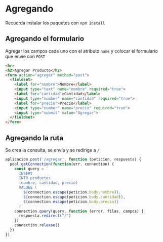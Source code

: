 # Agregando

Recuerda instalar los paquetes con `npm install`

## Agregando el formulario

Agregar los campos cada uno con el atributo `name` y colocar el formulario que envíe con `POST`

```HTML
<hr>
<h2>Agregar Producto</h2>
<form action="agregar" method="post">
  <fieldset>
    <label for="nombre">Nombre</label>
    <input type="text" name="nombre" required="true">
    <label for="cantidad">Cantidad</label>
    <input type="number" name="cantidad" required="true">
    <label for="precio">Precio</label>
    <input type="number" name="precio" required="true">
    <input type="submit" value="Agregar">
  </fieldset>
</form>
```

## Agregando la ruta

Se crea la consulta, se envía y se redirige a `/`

```Javascript
aplicacion.post('/agregar', function (peticion, respuesta) {
  pool.getConnection(function(err, connection) {
    const query = `
      INSERT
      INTO productos
      (nombre, cantidad, precio)
      VALUES (
        ${connection.escape(peticion.body.nombre)},
        ${connection.escape(peticion.body.cantidad)},
        ${connection.escape(peticion.body.precio)}
      )`
    connection.query(query, function (error, filas, campos) {
      respuesta.redirect("/")
    })
    connection.release()
  })
})
```

